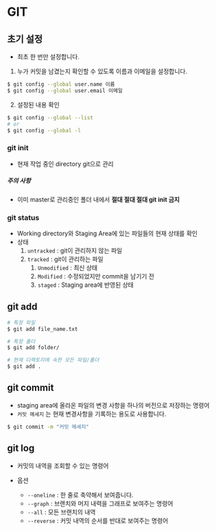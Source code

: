 # GIT

## 초기 설정

- 최초 한 번만 설정합니다. 

1. 누가 커밋을 남겼는지 확인할 수 있도록 이름과 이메일을 설정합니다.

```bash
$ git config --global user.name 이름
$ git config --global user.email 이메일
```

2. 설정된 내용 확인

```bash
$ git config --global --list
# or
$ git config --global -l
```



### git init

- 현재 작업 중인 directory git으로 관리

##### 주의 사항

- 이미 master로 관리중인 폴더 내에서 **절대 절대 절대 git init 금지**



###  git status

- Working directory와 Staging Area에 있는 파일들의 현재 상태를 확인
- 상태
  1. `untracked` : git이 관리하지 않는 파일
  2. `tracked` : git이 관리하는 파일
     1. `Unmodified` : 최신 상태
     2. `Modified` : 수정되었지만 commit을 남기기 전
     3. `staged` : Staging area에 반영된 상태



## git add

```bash
# 특정 파일
$ git add file_name.txt

# 특정 폴더
$ git add folder/

# 현재 디렉토리에 속한 모든 파일/폴더
$ git add .
```



## git commit

- staging area에 올라온 파일의 변경 사항을 하나의 버전으로 저장하는 명령어
- `커밋 메세지` 는 현재 변경사항을 기록하는 용도로 사용합니다. 

```bash
$ git commit -m "커밋 메세지"
```



## git log

- 커밋의 내역을 조회할 수 있는 명령어

- 옵션
  - `--oneline` : 한 줄로 축약해서 보여줍니다.
  - `--graph` : 브랜치와 머지 내력을 그래프로 보여주는 명령어
  - `--all` : 모든 브랜치의 내역
  - `--reverse` : 커밋 내역의 순서를 반대로 보여주는 명령어

